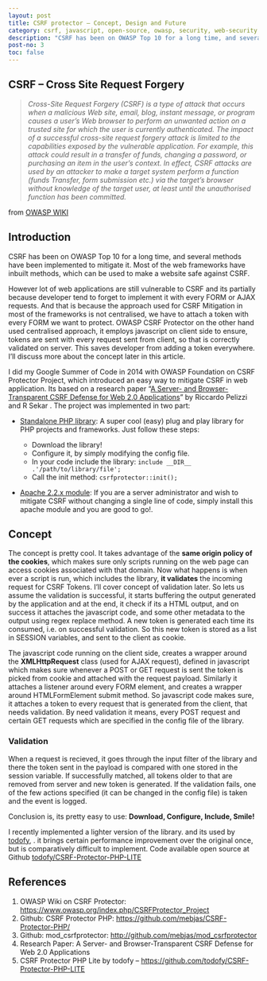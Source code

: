 ```yaml
---
layout: post
title: CSRF protector – Concept, Design and Future
category: csrf, javascript, open-source, owasp, security, web-security
description: "CSRF has been on OWASP Top 10 for a long time, and several methods have been implemented to mitigate it. Most of the web frameworks have inbuilt methods, which can be used to make a website safe against CSRF. However lot of web applications are still vulnerable to CSRF and its partially because developer tend to forget to implement it with every FORM or AJAX requests. And that is because the approach used for CSRF Mitigation in most of the frameworks is not centralised, we have to attach a token with every FORM we want to protect. OWASP CSRF Protector on the other hand used centralised approach, it employs javascript on client side to ensure, tokens are sent with every request sent from client, so that is correctly validated on server. This saves developer from adding a token everywhere. I’ll discuss more about the concept later in this article."
post-no: 3
toc: false
---
```

## CSRF – Cross Site Request Forgery
> _Cross-Site Request Forgery (CSRF) is a type of attack that occurs when a malicious Web site, email, blog, instant message, or program causes a user’s Web browser to perform an unwanted action on a trusted site for which the user is currently authenticated. The impact of a successful cross-site request forgery attack is limited to the capabilities exposed by the vulnerable application. For example, this attack could result in a transfer of funds, changing a password, or purchasing an item in the user’s context. In effect, CSRF attacks are used by an attacker to make a target system perform a function (funds Transfer, form submission etc.) via the target’s browser without knowledge of the target user, at least until the unauthorised function has been committed._

from [OWASP WIKI](https://www.owasp.org/index.php/Cross-Site_Request_Forgery_(CSRF)_Prevention_Cheat_Sheet)

## Introduction
CSRF has been on OWASP Top 10 for a long time, and several methods have been implemented to mitigate it. Most of the web frameworks have inbuilt methods, which can be used to make a website safe against CSRF. 

However lot of web applications are still vulnerable to CSRF and its partially because developer tend to forget to implement it with every FORM or AJAX requests. And that is because the approach used for CSRF Mitigation in most of the frameworks is not centralised, we have to attach a token with every FORM we want to protect. OWASP CSRF Protector on the other hand used centralised approach, it employs javascript on client side to ensure, tokens are sent with every request sent from client, so that is correctly validated on server. This saves developer from adding a token everywhere. I’ll discuss more about the concept later in this article.

I did my Google Summer of Code in 2014 with OWASP Foundation on CSRF Protector Project, which introduced an easy way to mitigate CSRF in web application. Its based on a research paper “[A Server- and Browser-Transparent CSRF Defense for Web 2.0 Applications](http://seclab.cs.sunysb.edu/seclab/pubs/acsac11.pdf)” by Riccardo Pelizzi and R Sekar . The project was implemented in two part:

 - [Standalone PHP library](https://github.com/mebjas/CSRF-Protector-PHP): A super cool (easy) plug and play library for PHP projects and frameworks. Just follow these steps:
   - Download the library!
   - Configure it, by simply modifying the config file.
   - In your code include the library: `include __DIR__ .'/path/to/library/file';`
   - Call the init method: `csrfprotector::init();`

 - [Apache 2.2.x module](http://github.com/mebjas/mod_csrfprotector): If you are a server administrator and wish to mitigate CSRF without changing a single line of code, simply install this apache module and you are good to go!.

## Concept
The concept is pretty cool. It takes advantage of the **same origin policy of the cookies**, which makes sure only scripts running on the web page can access cookies associated with that domain. Now what happens is when ever a script is run, which includes the library, **it validates** the incoming request for CSRF Tokens. I’ll cover concept of validation later. So lets us assume the validation is successful, it starts buffering the output generated by the application and at the end, it check if its a HTML output, and on success it attaches the javascript code, and some other metadata to the output using regex replace method. A new token is generated each time its consumed, i.e. on successful validation. So this new token is stored as a list in SESSION variables, and sent to the client as cookie.

The javascript code running on the client side, creates a wrapper around the **XMLHttpRequest** class (used for AJAX request), defined in javascript which makes sure whenever a POST or GET request is sent the token is picked from cookie and attached with the request payload. Similarly it attaches a listener around every FORM element, and creates a wrapper around HTMLFormElement submit method. So javascript code makes sure, it attaches a token to every request that is generated from the client, that needs validation. By need validation it means, every POST request and certain GET requests which are specified in the config file of the library.

### Validation
When a request is recieved, it goes through the input filter of the library and there the token sent in the payload is compared with one stored in the session variable. If successfully matched, all tokens older to that are removed from server and new token is generated. If the validation fails, one of the few actions specified (it can be changed in the config file) is taken and the event is logged.

Conclusion is, its pretty easy to use: **Download, Configure, Include, Smile!**

I recently implemented a lighter version of the library. and its used by [todofy](https://todofy.org/), . it brings certain performance improvement over the original once, but is comparatively difficult to implement. Code available open source at Github [todofy/CSRF-Protector-PHP-LITE](https://github.com/todofy/CSRF-Protector-PHP-LITE)

## References
 1. OWASP Wiki on CSRF Protector: https://www.owasp.org/index.php/CSRFProtector_Project
 2. Github: CSRF Protector PHP: https://github.com/mebjas/CSRF-Protector-PHP/
 3. Github: mod_csrfprotector: http://github.com/mebjas/mod_csrfprotector
 4. Research Paper: A Server- and Browser-Transparent CSRF Defense for Web 2.0 Applications
 5. CSRF Protector PHP Lite by todofy – https://github.com/todofy/CSRF-Protector-PHP-LITE